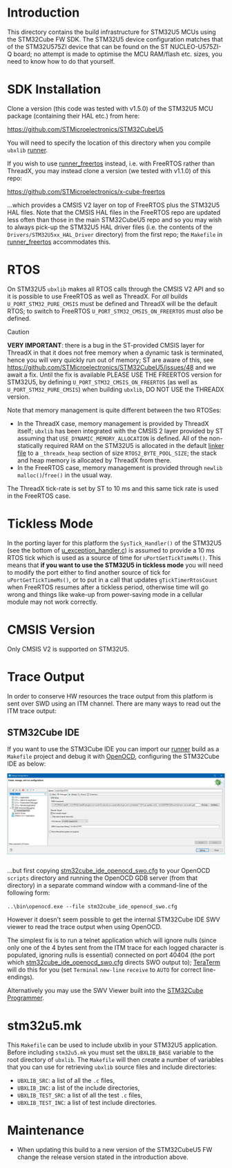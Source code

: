 # Introduction
This directory contains the build infrastructure for STM32U5 MCUs using the STM32Cube FW SDK.  The STM32U5 device configuration matches that of the STM32U575ZI device that can be found on the ST NUCLEO-U575ZI-Q board; no attempt is made to optimise the MCU RAM/flash etc. sizes, you need to know how to do that yourself.

# SDK Installation
Clone a version (this code was tested with v1.5.0) of the STM32U5 MCU package (containing their HAL etc.) from here:

https://github.com/STMicroelectronics/STM32CubeU5

You will need to specify the location of this directory when you compile `ubxlib` [runner](runner).

If you wish to use [runner_freertos](runner_freertos) instead, i.e. with FreeRTOS rather than ThreadX, you may instead clone a version (we tested with v1.1.0) of this repo:

https://github.com/STMicroelectronics/x-cube-freertos

...which provides a CMSIS V2 layer on top of FreeRTOS plus the STM32U5 HAL files.  Note that the CMSIS HAL files in the FreeRTOS repo are updated less often than those in the main STM32CubeU5 repo and so you may wish to always pick-up the STM32U5 HAL driver files (i.e. the contents of the `Drivers/STM32U5xx_HAL_Driver` directory) from the first repo; the `Makefile` in [runner_freertos](runner_freertos) accommodates this.

# RTOS
On STM32U5 `ubxlib` makes all RTOS calls through the CMSIS V2 API and so it is possible to use FreeRTOS as well as ThreadX.  For _all_ builds `U_PORT_STM32_PURE_CMSIS` must be defined and ThreadX will be the default RTOS; to switch to FreeRTOS `U_PORT_STM32_CMSIS_ON_FREERTOS` must _also_ be defined.

> [!CAUTION]
> **VERY IMPORTANT**: there is a bug in the ST-provided CMSIS layer for ThreadX in that it does not free memory when a dynamic task is terminated, hence you will very quickly run out of memory; ST are aware of this, see https://github.com/STMicroelectronics/STM32CubeU5/issues/48 and we await a fix.  Until the fix is available PLEASE USE THE FREERTOS version for STM32U5, by defining `U_PORT_STM32_CMSIS_ON_FREERTOS` (as well as `U_PORT_STM32_PURE_CMSIS`) when building `ubxlib`, DO NOT USE the THREADX version.

Note that memory management is quite different between the two RTOSes:

- In the ThreadX case, memory management is provided by ThreadX itself; `ubxlib` has been integrated with the CMSIS 2 layer provided by ST assuming that `USE_DYNAMIC_MEMORY_ALLOCATION` is defined.  All of the non-statically required RAM on the STM32U5 is allocated in the default [linker file](../../app/STM32U575ZITX_FLASH.ld) to a `_threadx_heap` section of size `RTOS2_BYTE_POOL_SIZE`; the stack and heap memory is allocated by ThreadX from there.
- In the FreeRTOS case, memory management is provided through `newlib` `malloc()`/`free()` in the usual way.

The ThreadX tick-rate is set by ST to 10 ms and this same tick rate is used in the FreeRTOS case.

# Tickless Mode
In the porting layer for this platform the `SysTick_Handler()` of the STM32U5 (see the bottom of [u_exception_handler.c](/port/platform/stm32cube/src/u_exception_handler.c)) is assumed to provide a 10 ms RTOS tick which is used as a source of time for `uPortGetTickTimeMs()`.  This means that **if you want to use the STM32U5 in tickless mode** you will need to modify the port either to find another source of tick for `uPortGetTickTimeMs()`, or to put in a call that updates `gTickTimerRtosCount` when FreeRTOS resumes after a tickless period, otherwise time will go wrong and things like wake-up from power-saving mode in a cellular module may not work correctly.

# CMSIS Version
Only CMSIS V2 is supported on STM32U5.

# Trace Output
In order to conserve HW resources the trace output from this platform is sent over SWD using an ITM channel. There are many ways to read out the ITM trace output:

## STM32Cube IDE
If you want to use the STM3Cube IDE you can import our [runner](runner) build as a `Makefile` project and debug it with [OpenOCD](https://github.com/xpack-dev-tools/openocd-xpack), configuring the STM32Cube IDE as below:

![STM32CUBE IDE OpenOCD debug setup](stm32cube_ide_openocd_setup.jpg)

...but first copying [stm32cube_ide_openocd_swo.cfg](stm32cube_ide_openocd_swo.cfg) to your OpenOCD `scripts` directory and running the OpenOCD GDB server (from that directory) in a separate command window with a command-line of the following form:

`..\bin\openocd.exe --file stm32cube_ide_openocd_swo.cfg`

However it doesn't seem possible to get the internal STM32Cube IDE SWV viewer to read the trace output when using OpenOCD.

The simplest fix is to run a telnet application which will ignore nulls (since only one of the 4 bytes sent from the ITM trace for each logged character is populated, ignoring nulls is essential) connected on port 40404 (the port which [stm32cube_ide_openocd_swo.cfg](stm32cube_ide_openocd_swo.cfg) directs SWO output to); [TeraTerm](https://tera-term.en.softonic.com/) will do this for you (set `Terminal` `new-line` `receive` to `AUTO` for correct line-endings).

Alternatively you may use the SWV Viewer built into the [STM32Cube Programmer](https://www.st.com/en/development-tools/stm32cubeprog.html).

# stm32u5.mk
This `Makefile` can be used to include ubxlib in your STM32U5 application. Before including `stm32u5.mk` you must set the `UBXLIB_BASE` variable to the root directory of `ubxlib`.
The `Makefile` will then create a number of variables that you can use for retrieving `ubxlib` source files and include directories:
- `UBXLIB_SRC`: a list of all the `.c` files,
- `UBXLIB_INC`: a list of the include directories,
- `UBXLIB_TEST_SRC`: a list of all the test `.c` files,
- `UBXLIB_TEST_INC`: a list of test include directories.

# Maintenance
- When updating this build to a new version of  the STM32CubeU5 FW change the release version stated in the introduction above.
